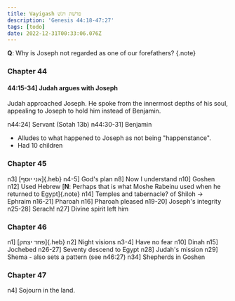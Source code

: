 ```yaml
---
title: Vayigash פרשׁת ויגשׁ
description: 'Genesis 44:18-47:27'
tags: [todo]
date: 2022-12-31T00:33:06.076Z
---
```


**Q**: Why is Joseph not regarded as one of our forefathers? {.note}

### Chapter 44

#### 44:15-34] Judah argues with Joseph

Judah approached Joseph. He spoke from the innermost depths of his soul, appealing to Joseph to hold him instead of Benjamin.

n44:24] Servant (Sotah 13b)
n44:30-31] Benjamin

- Alludes to what happened to Joseph as not being "happenstance".
- Had 10 children

### Chapter 45

n3] [אני יוסף]{.heb}
n4-5] God's plan
n8] Now I understand
n10] Goshen
n12] Used Hebrew [**N**: Perhaps that is what Moshe Rabeinu used when he returned to Egypt]{.note}
n14] Temples and tabernacle? of Shiloh -> Ephraim
n16-21] Pharoah
n16] Pharoah pleased
n19-20] Joseph's integrity
n25-28] Serach!
n27] Divine spirit left him

### Chapter 46

n1] [פחד יצחק]{.heb}
n2] Night visions
n3-4] Have no fear
n10] Dinah
n15] Jochebed
n26-27] Seventy descend to Egypt
n28] Judah's mission
n29] Shema - also sets a pattern (see n46:27)
n34] Shepherds in Goshen

### Chapter 47

n4] Sojourn in the land.

